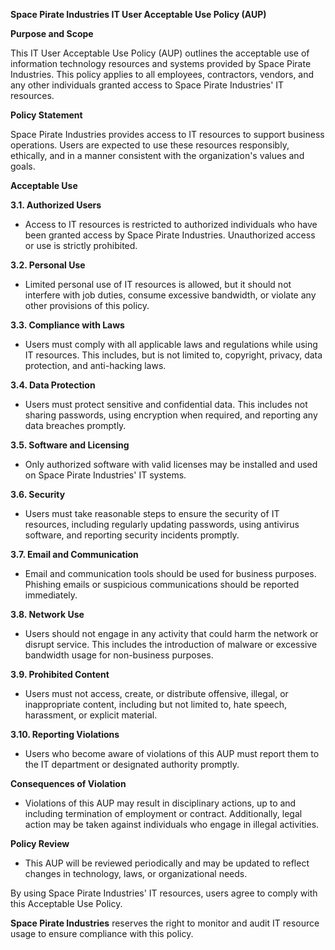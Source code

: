 **Space Pirate Industries IT User Acceptable Use Policy (AUP)**

**Purpose and Scope**

This IT User Acceptable Use Policy (AUP) outlines the acceptable use of information technology resources and systems provided by Space Pirate Industries. This policy applies to all employees, contractors, vendors, and any other individuals granted access to Space Pirate Industries' IT resources.

**Policy Statement**

Space Pirate Industries provides access to IT resources to support business operations. Users are expected to use these resources responsibly, ethically, and in a manner consistent with the organization's values and goals.

**Acceptable Use**

**3.1. Authorized Users**

- Access to IT resources is restricted to authorized individuals who have been granted access by Space Pirate Industries. Unauthorized access or use is strictly prohibited.

**3.2. Personal Use**

- Limited personal use of IT resources is allowed, but it should not interfere with job duties, consume excessive bandwidth, or violate any other provisions of this policy.

**3.3. Compliance with Laws**

- Users must comply with all applicable laws and regulations while using IT resources. This includes, but is not limited to, copyright, privacy, data protection, and anti-hacking laws.

**3.4. Data Protection**

- Users must protect sensitive and confidential data. This includes not sharing passwords, using encryption when required, and reporting any data breaches promptly.

**3.5. Software and Licensing**

- Only authorized software with valid licenses may be installed and used on Space Pirate Industries' IT systems.

**3.6. Security**

- Users must take reasonable steps to ensure the security of IT resources, including regularly updating passwords, using antivirus software, and reporting security incidents promptly.

**3.7. Email and Communication**

- Email and communication tools should be used for business purposes. Phishing emails or suspicious communications should be reported immediately.

**3.8. Network Use**

- Users should not engage in any activity that could harm the network or disrupt service. This includes the introduction of malware or excessive bandwidth usage for non-business purposes.

**3.9. Prohibited Content**

- Users must not access, create, or distribute offensive, illegal, or inappropriate content, including but not limited to, hate speech, harassment, or explicit material.

**3.10. Reporting Violations**

- Users who become aware of violations of this AUP must report them to the IT department or designated authority promptly.

**Consequences of Violation**

- Violations of this AUP may result in disciplinary actions, up to and including termination of employment or contract. Additionally, legal action may be taken against individuals who engage in illegal activities.

**Policy Review**

- This AUP will be reviewed periodically and may be updated to reflect changes in technology, laws, or organizational needs.

By using Space Pirate Industries' IT resources, users agree to comply with this Acceptable Use Policy.

**Space Pirate Industries** reserves the right to monitor and audit IT resource usage to ensure compliance with this policy.
